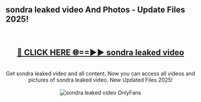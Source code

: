 <h2>sondra leaked video And Photos - Update Files 2025!</h2>
<br>
<div align="center">
<h2><a href="https://top-ai-tools.click/QrbHav" rel="nofollow">🔴 CLICK HERE 🌐==►► sondra leaked video</a></h2>
<br>
Get sondra leaked video and all content. Now you can access all videos and pictures of sondra leaked video. New Updated Files 2025!
<br>
<br>
<a href="https://top-ai-tools.click/QrbHav" rel="nofollow" data-target="animated-image.originalLink"><img src="https://i.ibb.co.com/WyWwxjT/player-gif2.gif" alt="sondra leaked video OnlyFans" style="max-width: 100%; display: inline-block;" data-target="animated-image.originalImage"></a>
</div>
<br>